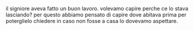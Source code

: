 il signiore aveva fatto un buon lavoro. volevamo capire perche ce lo stava lasciando? per questo abbiamo pensato di capire dove abitava prima per poterglielo chiedere
in caso non fosse a casa lo dovevamo aspettare.
